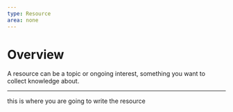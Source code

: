 ```yaml
---
type: Resource
area: none
---
```

# Overview
A resource can be a topic or ongoing interest, something you want to collect knowledge about.

---
this is where you are going to write the resource